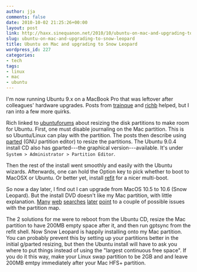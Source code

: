 ```yaml
---
author: jja
comments: false
date: 2010-10-02 21:25:26+00:00
layout: post
link: http://haxx.sinequanon.net/2010/10/ubuntu-on-mac-and-upgrading-to-snow-leopard/
slug: ubuntu-on-mac-and-upgrading-to-snow-leopard
title: Ubuntu on Mac and upgrading to Snow Leopard
wordpress_id: 227
categories:
- tech
tags:
- linux
- mac
- ubuntu
---
```


I'm now running Ubuntu 9.x on a MacBook Pro that was leftover after
colleagues' hardware upgrades. Posts from
[trainque](http://trainque.com/blog/2006/10/21/how-to-dual-boot-ubuntu-osx/)
and
[richb](http://blogs.sun.com/richb/entry/powerbook_dual_boot:_macosx_tiger)
helped, but I ran into a few more quirks.

<!-- more -->

Rich linked to [ubuntuforums](http://ubuntuforums.org/showthread.php?t=89960)
about resizing the disk partitions to make room for Ubuntu. First, one must
disable journaling on the Mac partition. This is so Ubuntu/Linux can play with
the partition. The posts then describe using
[parted](http://www.gnu.org/software/parted/index.shtml)
(GNU partition editor) to resize the partitions. The Ubuntu 9.0.4 install CD
also has gparted---the graphical version---available. It's under
`System > Administrator > Partition Editor`.

Then the rest of the install went smoothly and easily with the Ubuntu wizards.
Afterwards, one can hold the Option key to pick whether to boot to MacOSX or
Ubuntu. Or better yet, install [refit](http://refit.sourceforge.net/) for a
nicer multi-boot.

So now a day later, I find out I can upgrade from MacOS 10.5 to 10.6 (Snow
Leopard). But the install DVD doesn't like my Mac partition, with little
explanation.
[Many](http://forums.macrumors.com/archive/index.php/t-737061.html)
[web](http://forums.mactalk.com.au/46/72170-mega-merge-snow-leopard-installation-experiences-problems.html)
[searches](http://www.insanelymac.com/forum/index.php?showtopic=181955)
[later](http://support.apple.com/kb/TS1600)
[point](http://discussions.apple.com/thread.jspa?threadID=2130966&start=32&tstart=0)
to a couple of possible issues with the partition map.

The 2 solutions for me were to reboot from the Ubuntu CD, resize the Mac
partition to have 200MB empty space after it, and then run gptsync from the
refit shell. Now Snow Leopard is happily installing onto my Mac partition. You
can probably prevent this by setting up your partitions better in the initial
g/parted resizing, but then the Ubuntu install will have to ask you where to
put things instead of using the "largest continuous free space". If you do it
this way, make your Linux swap partition to be 2GB and and leave 200MB emtpy
immediately after your Mac HFS+ partition.
